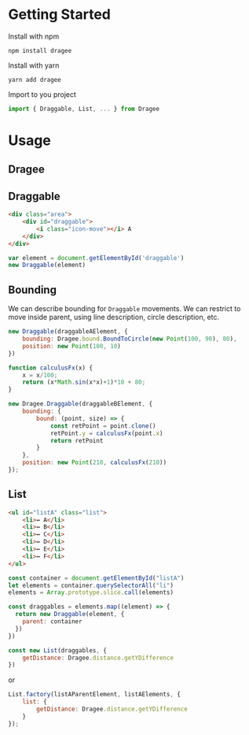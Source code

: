 # Getting Started

Install with npm

```
npm install dragee
```

Install with yarn
```
yarn add dragee
```

Import to you project
```javascript
import { Draggable, List, ... } from Dragee
```

# Usage

## Dragee

## Draggable
```html
<div class="area">
    <div id="draggable">
        <i class="icon-move"></i> A
    </div>
</div>
```

```javascript
var element = document.getElementById('draggable')
new Draggable(element)
```

## Bounding

We can describe bounding for `Draggable` movements. We can restrict to move inside parent, using line description, circle description, etc.

```javascript
new Draggable(draggableAElement, {
    bounding: Dragee.bound.BoundToCircle(new Point(100, 90), 80),
    position: new Point(100, 10)
})

function calculusFx(x) {
    x = x/100;
    return (x*Math.sin(x*x)+1)*10 + 80;
}

new Dragee.Draggable(draggableBElement, {
    bounding: {
        bound: (point, size) => {
            const retPoint = point.clone()
            retPoint.y = calculusFx(point.x)
            return retPoint
        }
    },
    position: new Point(210, calculusFx(210))
});
```

## List
```html
<ul id="listA" class="list">
    <li>↔ A</li>
    <li>↔ B</li>
    <li>↔ C</li>
    <li>↔ D</li>
    <li>↔ E</li>
    <li>↔ F</li>
</ul>
```

```javascript
const container = document.getElementById("listA")
let elements = container.querySelectorAll("li")
elements = Array.prototype.slice.call(elements)

const draggables = elements.map((element) => {
  return new Draggable(element, {
    parent: container
  })
})

const new List(draggables, {
    getDistance: Dragee.distance.getYDifference
})
````

or

```javascript
List.factory(listAParentElement, listAElements, {
    list: {
        getDistance: Dragee.distance.getYDifference
    }
});
```
